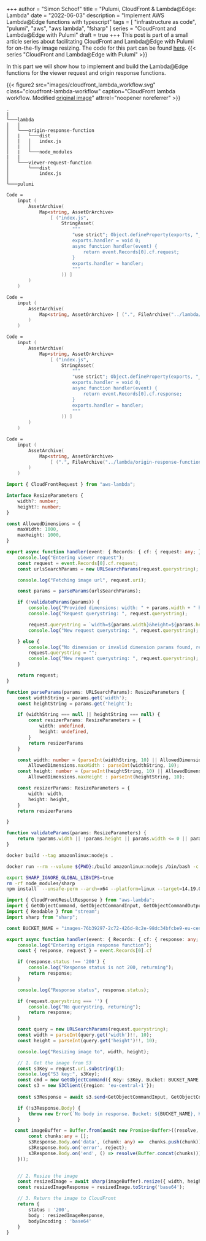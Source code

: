 +++
author = "Simon Schoof"
title = "Pulumi, CloudFront & Lambda@Edge: Lambda"
date = "2022-06-03"
description = "Implement AWS Lambda@Edge functions with typescript"
tags = [
    "infrastructure as code", 
    "pulumi",
    "aws",
    "aws lambda",
    "fsharp"
]
series = "CloudFront and Lambda@Edge with Pulumi"
draft = true
+++
This post is part of a small article series about facilitating CloudFront and Lambda@Edge with Pulumi for on-the-fly image resizing. The code for this part can be found [here](https://github.com/simonschoof/lambda-at-edge-example/tree/main/lambda). 
{{< series "CloudFront and Lambda@Edge with Pulumi" >}}

In this part we will show how to implement and build the Lambda@Edge functions for the viewer request and origin response functions.

{{< figure2 src="images/cloudfront_lambda_workflow.svg" class="cloudfront-lambda-workflow" caption="CloudFront lambda workflow. Modified [original image](https://d2908q01vomqb2.cloudfront.net/5b384ce32d8cdef02bc3a139d4cac0a22bb029e8/2018/02/20/Social-Media-Image-Resize-Images.png)" attrrel="noopener noreferrer" >}} 

```
.
|
└───lambda
│   │
│   └───origin-response-function
│   |   └───dist
│   |   │   index.js
│   |   │   
│   |   └───node_modules   
|   |   
│   └───viewer-request-function
│       └───dist
│           index.js  
│   
└───pulumi
```

```fsharp
Code =
    input (
        AssetArchive(
            Map<string, AssetOrArchive>
                [ ("index.js",
                    StringAsset(
                        """
                        "use strict"; Object.defineProperty(exports, "__esModule", { value: true });
                        exports.handler = void 0;
                        async function handler(event) {
                            return event.Records[0].cf.request;
                        } 
                        exports.handler = handler;
                        """
                    )) ]
        )
    )
```

```fsharp
Code =
    input (
        AssetArchive(
            Map<string, AssetOrArchive> [ (".", FileArchive("../lambda/viewer-request-function/dist")) ]
        )
    )
```

```fsharp
Code =
    input (
        AssetArchive(
            Map<string, AssetOrArchive>
                [ ("index.js",
                    StringAsset(
                        """
                        "use strict"; Object.defineProperty(exports, "__esModule", { value: true });
                        exports.handler = void 0;
                        async function handler(event) {
                            return event.Records[0].cf.response;
                        } 
                        exports.handler = handler;
                        """
                    )) ]
        )
    )
```

```fsharp
Code =
    input (
        AssetArchive(
            Map<string, AssetOrArchive>
                [ (".", FileArchive("../lambda/origin-response-function/dist")); ("node_modules", FileArchive("../lambda/origin-response-function/node_modules")) ]
        )
    )
```

```typescript
import { CloudFrontRequest } from "aws-lambda";

interface ResizeParameters {
    width?: number;
    height?: number;
}

const AllowedDimensions = {
    maxWidth: 1000,
    maxHeight: 1000,
}

export async function handler(event: { Records: { cf: { request: any; } }[]; }): Promise<CloudFrontRequest> {
    console.log("Entering viewer request");
    const request = event.Records[0].cf.request;
    const urlsSearchParams = new URLSearchParams(request.querystring);

    console.log("Fetching image url", request.uri);

    const params = parseParams(urlsSearchParams);

    if (!validateParams(params)) {
        console.log("Provided dimensions: width: " + params.width + " height: " + params.height);
        console.log("Request querystring: ", request.querystring);

        request.querystring = `width=${params.width}&height=${params.height}`;
        console.log("New request querystring: ", request.querystring);

    } else {
        console.log("No dimension or invalid dimension params found, returning original image");
        request.querystring = "";
        console.log("New request querystring: ", request.querystring);
    }

    return request;
}

function parseParams(params: URLSearchParams): ResizeParameters {
    const widthString = params.get('width');
    const heightString = params.get('height');

    if (widthString === null || heightString === null) {
        const resizerParams: ResizeParameters = {
            width: undefined,
            height: undefined,
        }
        return resizerParams
    }

    const width: number = (parseInt(widthString, 10) || AllowedDimensions.maxWidth) > AllowedDimensions.maxWidth ?
        AllowedDimensions.maxWidth : parseInt(widthString, 10);
    const height: number = (parseInt(heightString, 10) || AllowedDimensions.maxHeight) > AllowedDimensions.maxHeight ?
        AllowedDimensions.maxHeight : parseInt(heightString, 10);

    const resizerParams: ResizeParameters = {
        width: width,
        height: height,
    }
    return resizerParams

}

function validateParams(params: ResizeParameters) {
    return !params.width || !params.height || params.width <= 0 || params.height <= 0;
}
```

```bash
docker build --tag amazonlinux:nodejs .  
```

```bash
docker run --rm --volume ${PWD}:/build amazonlinux:nodejs /bin/bash -c "source ~/.bashrc; npm init -f -y; rm -rf node_modules; npm install; npm run build"
```

```bash
export SHARP_IGNORE_GLOBAL_LIBVIPS=true
rm -rf node_modules/sharp 
npm install  --unsafe-perm --arch=x64 --platform=linux --target=14.19.0 sharp
```

```typescript
import { CloudFrontResultResponse } from "aws-lambda";
import { GetObjectCommand, GetObjectCommandInput, GetObjectCommandOutput, S3Client } from "@aws-sdk/client-s3";
import { Readable } from "stream";
import sharp from "sharp"; 

const BUCKET_NAME = "images-76b39297-2c72-426d-8c2e-98dc34bfcbe9-eu-central-1";

export async function handler(event: { Records: { cf: { response: any; request: any; } }[]; }): Promise<CloudFrontResultResponse> {
    console.log("Entering origin response function");
    const { response, request } = event.Records[0].cf

    if (response.status !== '200') {
        console.log("Response status is not 200, returning");
        return response;
    }

    console.log("Response status", response.status);

    if (request.querystring === '') {
        console.log("No querystring, returning");
        return response;
    }

    const query = new URLSearchParams(request.querystring);
    const width = parseInt(query.get('width')!!, 10);
    const height = parseInt(query.get('height')!!, 10);

    console.log("Resizing image to", width, height);

    // 1. Get the image from S3
    const s3Key = request.uri.substring(1);
    console.log("S3 key:", s3Key);
    const cmd = new GetObjectCommand({ Key: s3Key, Bucket: BUCKET_NAME });
    const s3 = new S3Client({region: 'eu-central-1'});
    
    const s3Response = await s3.send<GetObjectCommandInput, GetObjectCommandOutput>(cmd);

    if (!s3Response.Body) {
        throw new Error(`No body in response. Bucket: ${BUCKET_NAME}, Key: ${s3Key}`);
    }

   const imageBuffer = Buffer.from(await new Promise<Buffer>((resolve, reject) => {
        const chunks:any = [];
        s3Response.Body.on('data', (chunk: any) =>  chunks.push(chunk));
        s3Response.Body.on('error', reject);
        s3Response.Body.on('end', () => resolve(Buffer.concat(chunks)));
    }));      

  
    // 2. Resize the image
    const resizedImage = await sharp(imageBuffer).resize({ width, height }).toBuffer()
    const resizedImageResponse = resizedImage.toString('base64');

    // 3. Return the image to CloudFront
    return {
        status : '200',
        body : resizedImageResponse,
        bodyEncoding : 'base64'
    }
}
```